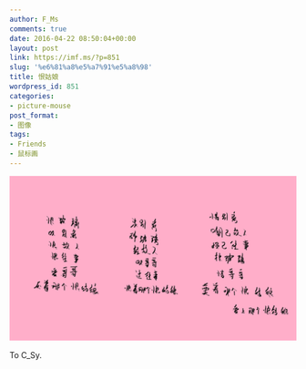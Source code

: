```yaml
---
author: F_Ms
comments: true
date: 2016-04-22 08:50:04+00:00
layout: post
link: https://imf.ms/?p=851
slug: '%e6%81%a8%e5%a7%91%e5%a8%98'
title: 恨姑娘
wordpress_id: 851
categories:
- picture-mouse
post_format:
- 图像
tags:
- Friends
- 鼠标画
---
```


![爱上那个恨姑娘_20160419](/img/post/wp/2016/04/爱上那个恨姑娘_20160419.png)


To C_Sy.
